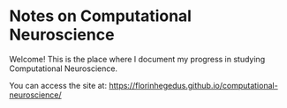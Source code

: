 # Notes on Computational Neuroscience
Welcome! This is the place where I document my progress in studying Computational Neuroscience.

You can access the site at: https://florinhegedus.github.io/computational-neuroscience/